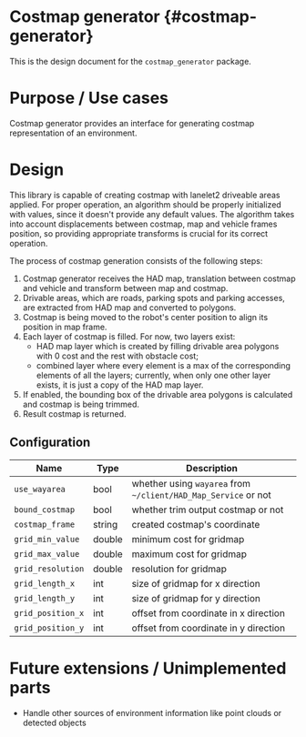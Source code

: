 Costmap generator {#costmap-generator}
========

This is the design document for the `costmap_generator` package.

# Purpose / Use cases

Costmap generator provides an interface for generating costmap representation of an environment.

# Design

This library is capable of creating costmap with lanelet2 driveable areas applied. For proper operation, an algorithm
should be properly initialized with values, since it doesn't provide any default values. The algorithm takes into account
displacements between costmap, map and vehicle frames position, so providing appropriate transforms is crucial for its
correct operation.

The process of costmap generation consists of the following steps:

1. Costmap generator receives the HAD map, translation between costmap and vehicle and transform between map and costmap.
2. Drivable areas, which are roads, parking spots and parking accesses, are extracted from HAD map and converted to
   polygons.
3. Costmap is being moved to the robot's center position to align its position in map frame.
4. Each layer of costmap is filled. For now, two layers exist:
   * HAD map layer which is created by filling drivable area polygons with 0 cost and the rest with obstacle cost;
   * combined layer where every element is a max of the corresponding elements of all the layers; currently, when only
     one other layer exists, it is just a copy of the HAD map layer.
5. If enabled, the bounding box of the drivable area polygons is calculated and costmap is being trimmed.
6. Result costmap is returned.

## Configuration

| Name                  | Type   | Description                                                    |
| --------------------- | ------ | -------------------------------------------------------------- |
| `use_wayarea`         | bool   | whether using `wayarea` from `~/client/HAD_Map_Service` or not |
| `bound_costmap`       | bool   | whether trim output costmap or not                             |
| `costmap_frame`       | string | created costmap's coordinate                                   |
| `grid_min_value`      | double | minimum cost for gridmap                                       |
| `grid_max_value`      | double | maximum cost for gridmap                                       |
| `grid_resolution`     | double | resolution for gridmap                                         |
| `grid_length_x`       | int    | size of gridmap for x direction                                |
| `grid_length_y`       | int    | size of gridmap for y direction                                |
| `grid_position_x`     | int    | offset from coordinate in x direction                          |
| `grid_position_y`     | int    | offset from coordinate in y direction                          |

# Future extensions / Unimplemented parts

- Handle other sources of environment information like point clouds or detected objects
